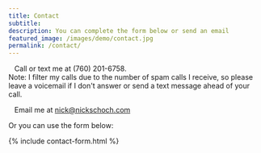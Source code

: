 ```yaml
---
title: Contact
subtitle: 
description: You can complete the form below or send an email
featured_image: /images/demo/contact.jpg
permalink: /contact/
---
```

<i class="fas fa-phone" aria-hidden="true"></i>&nbsp;&nbsp;&nbsp;Call or text me at (760) 201-6758. 
<br>
Note: I filter my calls due to the number of spam calls I receive, so please leave a voicemail if I don't answer or send a text message ahead of your call.

<i class="fas fa-envelope" aria-hidden="true"></i>&nbsp;&nbsp;&nbsp;Email me at <a href="mailto:nick@nickschoch.com?subject=Apartment Loan" target="_blank" rel="noopener">nick@nickschoch.com</a>

Or you can use the form below:

{% include contact-form.html %}
